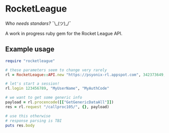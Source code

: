 # RocketLeague

*Who needs standars?* ¯\\\_(ツ)\_/¯

A work in progress ruby gem for the Rocket League API.

## Example usage

```ruby
require "rocketleague"

# these parameters seem to change very rarely
rl = RocketLeague::API.new "https://psyonix-rl.appspot.com", 342373649, "Steam", "dUe3SE4YsR8B0c30E6r7F2KqpZSbGiVx", "pX9pn8F4JnBpoO8Aa219QC6N7g18FJ0F"

# let's start a session!
rl.login 123456789, "MyUserName", "MyAuthCode"

# we want to get some generic info
payload = rl.procencode([["GetGenericDataAll"]])
res = rl.request "/callproc105/", {}, payload)

# use this otherwise
# response parsing is TBI
puts res.body
```